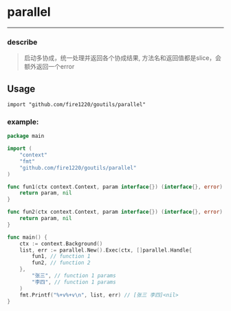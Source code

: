 # parallel

---

### describe
> 启动多协成，统一处理并返回各个协成结果,
> 方法名和返回值都是slice，会额外返回一个error

## Usage

```
import "github.com/fire1220/goutils/parallel"
```

### example:
```go
package main

import (
	"context"
	"fmt"
	"github.com/fire1220/goutils/parallel"
)

func fun1(ctx context.Context, param interface{}) (interface{}, error) {
	return param, nil
}

func fun2(ctx context.Context, param interface{}) (interface{}, error) {
	return param, nil
}

func main() {
	ctx := context.Background()
	list, err := parallel.New().Exec(ctx, []parallel.Handle{
		fun1, // function 1
		fun2, // function 2
	},
		"张三", // function 1 params
		"李四", // function 1 params
	)
	fmt.Printf("%+v%+v\n", list, err) // [张三 李四]<nil>
}
```
